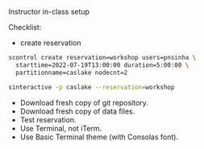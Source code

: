 Instructor in-class setup

Checklist: 
* create reservation 
```bash
scontrol create reservation=workshop users=pnsinha \
  starttime=2022-07-19T13:00:00 duration=5:00:00 \
  partitionname=caslake nodecnt=2

sinteractive -p caslake --reservation=workshop
```

* Download fresh copy of git repository.
* Download fresh copy of data files.
* Test reservation.
* Use Terminal, not iTerm.
* Use Basic Terminal theme (with Consolas font).
